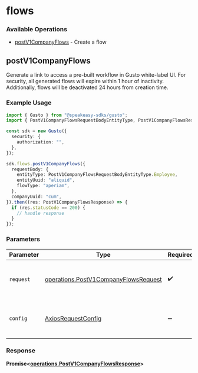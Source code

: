 # flows

### Available Operations

* [postV1CompanyFlows](#postv1companyflows) - Create a flow

## postV1CompanyFlows

Generate a link to access a pre-built workflow in Gusto white-label UI. For security, all generated flows will expire within 1 hour of inactivity. Additionally, flows will be deactivated 24 hours from creation time. 

### Example Usage

```typescript
import { Gusto } from "@speakeasy-sdks/gusto";
import { PostV1CompanyFlowsRequestBodyEntityType, PostV1CompanyFlowsResponse } from "@speakeasy-sdks/gusto/dist/sdk/models/operations";

const sdk = new Gusto({
  security: {
    authorization: "",
  },
});

sdk.flows.postV1CompanyFlows({
  requestBody: {
    entityType: PostV1CompanyFlowsRequestBodyEntityType.Employee,
    entityUuid: "aliquid",
    flowType: "aperiam",
  },
  companyUuid: "cum",
}).then((res: PostV1CompanyFlowsResponse) => {
  if (res.statusCode == 200) {
    // handle response
  }
});
```

### Parameters

| Parameter                                                                                    | Type                                                                                         | Required                                                                                     | Description                                                                                  |
| -------------------------------------------------------------------------------------------- | -------------------------------------------------------------------------------------------- | -------------------------------------------------------------------------------------------- | -------------------------------------------------------------------------------------------- |
| `request`                                                                                    | [operations.PostV1CompanyFlowsRequest](../../models/operations/postv1companyflowsrequest.md) | :heavy_check_mark:                                                                           | The request object to use for the request.                                                   |
| `config`                                                                                     | [AxiosRequestConfig](https://axios-http.com/docs/req_config)                                 | :heavy_minus_sign:                                                                           | Available config options for making requests.                                                |


### Response

**Promise<[operations.PostV1CompanyFlowsResponse](../../models/operations/postv1companyflowsresponse.md)>**

